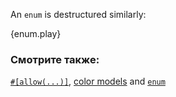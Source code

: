 An `enum` is destructured similarly:

{enum.play}

### Смотрите также:

[`#[allow(...)]`][allow], [color models][color_models] and [`enum`][enum]

[allow]: ../../../attribute/unused.html
[color_models]: http://en.wikipedia.org/wiki/Color_model
[enum]: ../../../custom_types/enum.html
